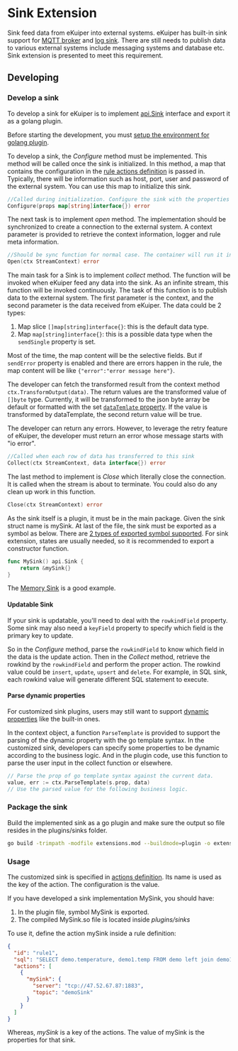 # Sink Extension

Sink feed data from eKuiper into external systems. eKuiper has built-in sink support for [MQTT broker](../../../guide/sinks/builtin/mqtt.md) and [log sink](../../../guide/sinks/builtin/log.md). There are still needs to publish data to various external systems include messaging systems and database etc. Sink extension is presented to meet this requirement.

## Developing

### Develop a sink

To develop a sink for eKuiper is to implement [api.Sink](https://github.com/lf-edge/ekuiper/blob/master/pkg/api/stream.go) interface and export it as a golang plugin.

Before starting the development, you must [setup the environment for golang plugin](../overview.md#setup-the-plugin-developing-environment). 

To develop a sink, the _Configure_ method must be implemented. This method will be called once the sink is initialized. In this method, a map that contains the configuration in the [rule actions definition](../../../guide/sinks/overview.md) is passed in. Typically, there will be information such as host, port, user and password of the external system. You can use this map to initialize this sink.

```go
//Called during initialization. Configure the sink with the properties from action definition 
Configure(props map[string]interface{}) error
```
The next task is to implement _open_ method. The implementation should be synchronized to create a connection to the external system. A context parameter is provided to retrieve the context information, logger and rule meta information.
```go
//Should be sync function for normal case. The container will run it in go func
Open(ctx StreamContext) error
```  

The main task for a Sink is to implement _collect_ method. The function will be invoked when eKuiper feed any data into the sink. As an infinite stream, this function will be invoked continuously. The task of this function is to publish data to the external system. The first parameter is the context, and the second parameter is the data received from eKuiper. The data could be 2 types:
1. Map slice `[]map[string]interface{}`: this is the default data type.
2. Map `map[string]interface{}`: this is a possible data type when the `sendSingle` property is set.

Most of the time, the map content will be the selective fields. But if `sendError` property is enabled and there are errors happen in the rule, the map content will be like `{"error":"error message here"}`.

The developer can fetch the transformed result from the context method `ctx.TransformOutput(data)`. The return values are the transformed value of `[]byte` type. Currently, it will be transformed to the json byte array be default or formatted with the set [`dataTemlate` property](../../../guide/sinks/data_template.md). If the value is transformed by dataTemplate, the second return value will be true. 

The developer can return any errors. However, to leverage the retry feature of eKuiper, the developer must return an error whose message starts with "io error".

```go
//Called when each row of data has transferred to this sink
Collect(ctx StreamContext, data interface{}) error
```  

The last method to implement is _Close_ which literally close the connection. It is called when the stream is about to terminate. You could also do any clean up work in this function.

```go
Close(ctx StreamContext) error
```

As the sink itself is a plugin, it must be in the main package. Given the sink struct name is mySink. At last of the file, the sink must be exported as a symbol as below. There are [2 types of exported symbol supported](../overview.md#plugin-development). For sink extension, states are usually needed, so it is recommended to export a constructor function.

```go
func MySink() api.Sink {
	return &mySink{}
}
```

The [Memory Sink](https://github.com/lf-edge/ekuiper/blob/master/extensions/sinks/memory/memory.go) is a good example.

#### Updatable Sink

If your sink is updatable, you'll need to deal with the `rowkindField` property. Some sink may also need a `keyField` property to specify which field is the primary key to update.

So in the _Configure_ method, parse the `rowkindField` to know which field in the data is the update action. Then in the _Collect_ method, retrieve the rowkind by the `rowkindField` and perform the proper action. The rowkind value could be `insert`, `update`, `upsert` and `delete`. For example, in SQL sink, each rowkind value will generate different SQL statement to execute.

#### Parse dynamic properties

For customized sink plugins, users may still want to support [dynamic properties](../../../guide/sinks/overview.md#dynamic-properties) like the built-in ones.

In the context object, a function `ParseTemplate` is provided to support the parsing of the dynamic property with the go template syntax. In the customized sink, developers can specify some properties to be dynamic according to the business logic. And in the plugin code, use this function to parse the user input in the collect function or elsewhere.

```go
// Parse the prop of go template syntax against the current data.
value, err := ctx.ParseTemplate(s.prop, data)
// Use the parsed value for the following business logic.
```

### Package the sink
Build the implemented sink as a go plugin and make sure the output so file resides in the plugins/sinks folder.

```bash
go build -trimpath -modfile extensions.mod --buildmode=plugin -o extensions/sinks/MySink.so extensions/sinks/my_sink.go
```

### Usage

The customized sink is specified in [actions definition](../../../guide/sinks/overview.md). Its name is used as the key of the action. The configuration is the value.

If you have developed a sink implementation MySink, you should have:
1. In the plugin file, symbol MySink is exported.
2. The compiled MySink.so file is located inside _plugins/sinks_

To use it, define the action mySink inside a rule definition:
```json
{
  "id": "rule1",
  "sql": "SELECT demo.temperature, demo1.temp FROM demo left join demo1 on demo.timestamp = demo1.timestamp where demo.temperature > demo1.temp GROUP BY demo.temperature, HOPPINGWINDOW(ss, 20, 10)",
  "actions": [
    {
      "mySink": {
        "server": "tcp://47.52.67.87:1883",
        "topic": "demoSink"
      }
    }
  ]
}
```
Whereas, _mySink_ is a key of the actions. The value of mySink is the properties for that sink.